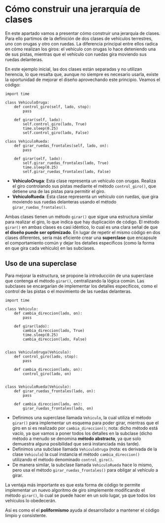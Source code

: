 # Cómo construir una jerarquía de clases

En este apartado vamos a presentar cómo construir una jerarquía de clases. Para ello partimos de la definición de dos clases de vehículos terrestres, uno con orugas y otro con ruedas. La diferencia principal entre ellos radica en cómo realizan los giros: el vehículo con orugas lo hace deteniendo una de sus pistas, mientras que el vehículo con ruedas gira moviendo sus ruedas delanteras.

En este ejemplo inicial, las dos clases están separadas y no utilizan herencia, lo que resalta que, aunque no siempre es necesario usarla, existe la oportunidad de mejorar el diseño aprovechando este principio. Veamos el código:

```
import time

class VehiculoOruga:
    def control_giro(self, lado, stop):
        pass

    def girar(self, lado):
        self.control_giro(lado, True)
        time.sleep(0.25)
        self.control_giro(lado, False)

class VehiculoRueda:
    def girar_ruedas_frontales(self, lado, on):
        pass

    def girar(self, lado):
        self.girar_ruedas_frontales(lado, True)
        time.sleep(0.25)
        self.girar_ruedas_frontales(lado, False)
```

* **VehiculoOruga**: Esta clase representa un vehículo con orugas. Realiza el giro controlando sus pistas mediante el método `control_giro()`, que detiene una de las pistas para permitir el giro.
* **VehiculoRueda**: Esta clase representa un vehículo con ruedas, que gira moviendo sus ruedas delanteras usando el método `girar_ruedas_frontales()`.

Ambas clases tienen un método `girar()` que sigue una estructura similar para realizar el giro, lo que indica que hay duplicación de código. El método `girar()` en ambas clases es casi idéntico, lo cual es una clara señal de que **el diseño puede ser optimizado**. En lugar de repetir el mismo código en dos clases diferentes, sería más eficiente crear una **superclase** que encapsule el comportamiento común y dejar los detalles específicos (como la forma en que gira cada vehículo) en las subclases.

## Uso de una superclase

Para mejorar la estructura, se propone la introducción de una superclase que contenga el método `girar()`, centralizando la lógica común. Las subclases se encargarían de implementar los detalles específicos, como el control de las pistas o el movimiento de las ruedas delanteras.

```
import time

class Vehiculo:
    def cambia_direccion(lado, on):
        pass

    def girar(lado):
        cambia_direccion(lado, True)
        time.sleep(0.25)
        cambia_direccion(lado, False)


class VehiculoOruga(Vehiculo):
    def control_giro(lado, stop):
        pass

    def cambia_direccion(lado, on):
        control_giro(lado, on)


class VehiculoRueda(Vehiculo):
    def girar_ruedas_frontales(lado, on):
        pass

    def cambia_direccion(lado, on):
        girar_ruedas_frontales(lado, on)
```

* Definimos una superclase llamada `Vehiculo`, la cual utiliza el método `girar()` para implementar un esquema para poder girar, mientras que el giro en si es realizado por `cambia_direccion()`; nota: dicho método está vacío, ya que vamos a poner todos los detalles en la subclase (dicho método a menudo se denomina **método abstracto**, ya que solo demuestra alguna posibilidad que será instanciada más tarde).
* Definimos una subclase llamada `VehiculoOruga` (nota: es derivada de la clase `Vehiculo`) la cual instancia el método `cambia_direccion()` utilizando el método denominado `control_giro()`.
* De manera similar, la subclase llamada `VehiculoRueda` hace lo mismo, pero usa el método `girar_ruedas_frontales()` para obligar al vehículo a girar.

La ventaja más importante es que esta forma de código te permite implementar un nuevo algoritmo de giro simplemente modificando el método `girar()`, lo cual se puede hacer en un solo lugar, ya que todos los vehículos lo obedecerán.

Así es como el el **poliformismo** ayuda al desarrollador a mantener el código limpio y consistente.

